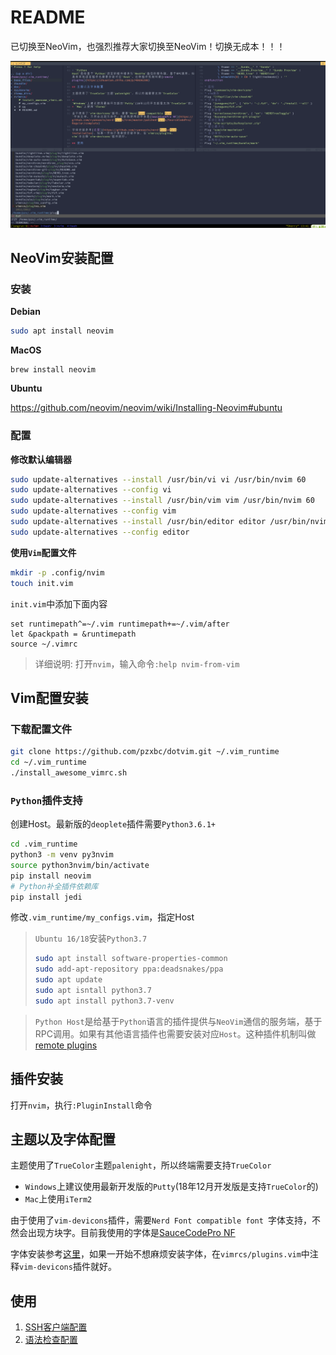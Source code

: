# README


已切换至NeoVim，也强烈推荐大家切换至NeoVim！切换无成本！！！

![neovim最终预览](https://github.com/pzxbc/dotvim/blob/master/doc/nvim-preview.png)

## NeoVim安装配置

### 安装

**Debian**

``` bash
sudo apt install neovim
```

**MacOS**

```
brew install neovim
```

**Ubuntu**

https://github.com/neovim/neovim/wiki/Installing-Neovim#ubuntu


### 配置

**修改默认编辑器**

``` bash
sudo update-alternatives --install /usr/bin/vi vi /usr/bin/nvim 60
sudo update-alternatives --config vi
sudo update-alternatives --install /usr/bin/vim vim /usr/bin/nvim 60
sudo update-alternatives --config vim
sudo update-alternatives --install /usr/bin/editor editor /usr/bin/nvim 60
sudo update-alternatives --config editor
```

**使用`Vim`配置文件**

``` bash
mkdir -p .config/nvim
touch init.vim
```

`init.vim`中添加下面内容

```
set runtimepath^=~/.vim runtimepath+=~/.vim/after
let &packpath = &runtimepath
source ~/.vimrc
```

> 详细说明: 打开`nvim`，输入命令`:help nvim-from-vim`

## Vim配置安装

### 下载配置文件

``` bash
git clone https://github.com/pzxbc/dotvim.git ~/.vim_runtime
cd ~/.vim_runtime
./install_awesome_vimrc.sh
```


### `Python`插件支持

创建Host。最新版的`deoplete`插件需要`Python3.6.1+`

``` bash
cd .vim_runtime
python3 -m venv py3nvim
source python3nvim/bin/activate
pip install neovim
# Python补全插件依赖库
pip install jedi
```

修改`.vim_runtime/my_configs.vim`，指定Host

> `Ubuntu 16/18`安装`Python3.7`
> ``` bash
> sudo apt install software-properties-common
> sudo add-apt-repository ppa:deadsnakes/ppa
> sudo apt update
> sudo apt isntall python3.7
> sudo apt install python3.7-venv
> ```

> `Python Host`是给基于`Python`语言的插件提供与`NeoVim`通信的服务端，基于RPC调用。如果有其他语言插件也需要安装对应`Host`。这种插件机制叫做[remote plugins](https://zhuanlan.zhihu.com/p/40696208)

## 插件安装

打开`nvim`，执行`:PluginInstall`命令

## 主题以及字体配置

主题使用了`TrueColor`主题`palenight`，所以终端需要支持`TrueColor`

* `Windows`上建议使用最新开发版的`Putty`(18年12月开发版是支持`TrueColor`的)
* `Mac`上使用`iTerm2`

由于使用了`vim-devicons`插件，需要`Nerd Font compatible font `字体支持，不然会出现方块字。目前我使用的字体是[SauceCodePro NF](https://github.com/ryanoasis/nerd-fonts/tree/master/patched-fonts/SourceCodePro/Regular/complete)

字体安装参考[这里](https://github.com/ryanoasis/nerd-fonts#font-installation)，如果一开始不想麻烦安装字体，在`vimrcs/plugins.vim`中注释`vim-devicons`插件就好。


## 使用 

1. [SSH客户端配置](https://github.com/pzxbc/dotvim/blob/master/doc/SSH%E5%AE%A2%E6%88%B7%E7%AB%AF%E9%85%8D%E7%BD%AE.md)
2. [语法检查配置](https://github.com/pzxbc/dotvim/blob/master/doc/%E8%AF%AD%E6%B3%95%E6%A3%80%E6%9F%A5%E9%85%8D%E7%BD%AE.md)


